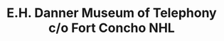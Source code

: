 ---
layout: repo
title: "E.H. Danner Museum of Telephony c/o Fort Concho NHL"
id: 17292
permalink: repos/17292/
---
